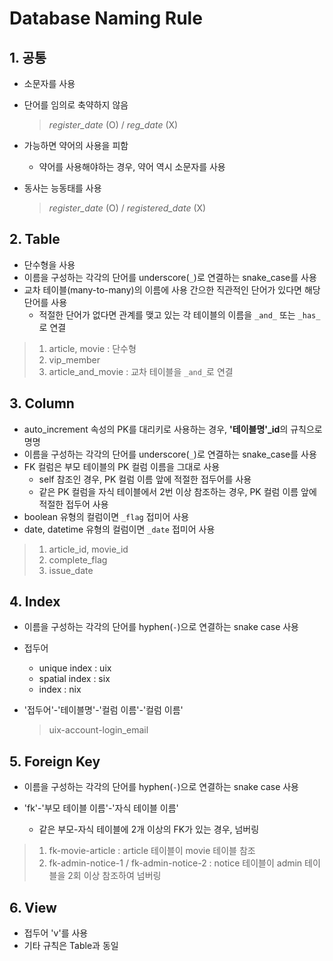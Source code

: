 # Database Naming Rule

## 1. 공통

- 소문자를 사용

- 단어를 임의로 축약하지 않음

  > _register_date_ (O) / _reg_date_ (X)

- 가능하면 약어의 사용을 피함

  - 약어를 사용해야하는 경우, 약어 역시 소문자를 사용

- 동사는 능동태를 사용

  > _register_date_ (O) / _registered_date_ (X)



## 2. Table

- 단수형을 사용
- 이름을 구성하는 각각의 단어를 underscore(`_`)로 연결하는 snake_case를 사용
- 교차 테이블(many-to-many)의 이름에 사용 간으한 직관적인 단어가 있다면 해당 단어를 사용
  - 적절한 단어가 없다면 관계를 맺고 있는 각 테이블의 이름을 `_and_` 또는 `_has_`로 연결

> 1. article, movie : 단수형
> 2. vip_member
> 3. article_and_movie : 교차 테이블을 `_and_`로 연결



## 3. Column

- auto_increment 속성의 PK를 대리키로 사용하는 경우, **'테이블명'_id**의 규칙으로 명명
- 이름을 구성하는 각각의 단어를 underscore(`_`)로 연결하는 snake_case를 사용
- FK 컬럼은 부모 테이블의 PK 컬럼 이름을 그대로 사용
  - self 참조인 경우, PK 컬럼 이름 앞에 적절한 접두어를 사용
  - 같은 PK 컬럼을 자식 테이블에서 2번 이상 참조하는 경우, PK 컬럼 이름 앞에 적절한 접두어 사용
- boolean 유형의 컬럼이면 `_flag` 접미어 사용
- date, datetime 유형의 컬럼이면 `_date` 접미어 사용

> 1. article_id, movie_id
> 2. complete_flag
> 3. issue_date



## 4. Index

- 이름을 구성하는 각각의 단어를 hyphen(`-`)으로 연결하는 snake case 사용

- 접두어

  - unique index : uix
  - spatial index : six
  - index : nix

- '접두어'-'테이블명'-'컬럼 이름'-'컬럼 이름'

  > uix-account-login_email



## 5. Foreign Key

- 이름을 구성하는 각각의 단어를 hyphen(`-`)으로 연결하는 snake case 사용

- 'fk'-'부모 테이블 이름'-'자식 테이블 이름'
  - 같은 부모-자식 테이블에 2개 이상의 FK가 있는 경우, 넘버링

> 1. fk-movie-article : article 테이블이 movie 테이블 참조
> 2. fk-admin-notice-1 / fk-admin-notice-2 : notice 테이블이 admin 테이블을 2회 이상 참조하여 넘버링



## 6. View

- 접두어 'v'를 사용
- 기타 규칙은 Table과 동일

